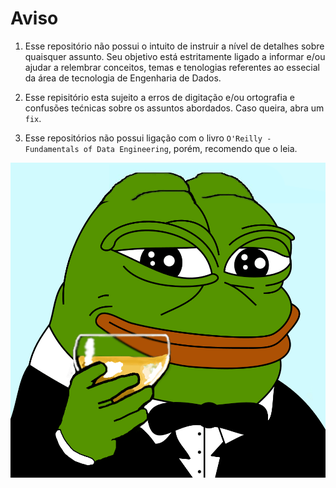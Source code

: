 # Aviso
1. Esse repositório não possui o intuito de instruir a nível de detalhes sobre quaisquer assunto. Seu objetivo está estritamente ligado a informar e/ou ajudar a relembrar conceitos, temas e tenologias referentes ao essecial da área de tecnologia de Engenharia de Dados.

2. Esse repisitório esta sujeito a erros de digitação e/ou ortografia e confusões tećnicas sobre os assuntos abordados. Caso queira, abra um `fix`.
3. Esse repositórios não possui ligação com o livro `O'Reilly - Fundamentals of Data Engineering`, porém, recomendo que o leia.

![](images/pepe_1.png)

